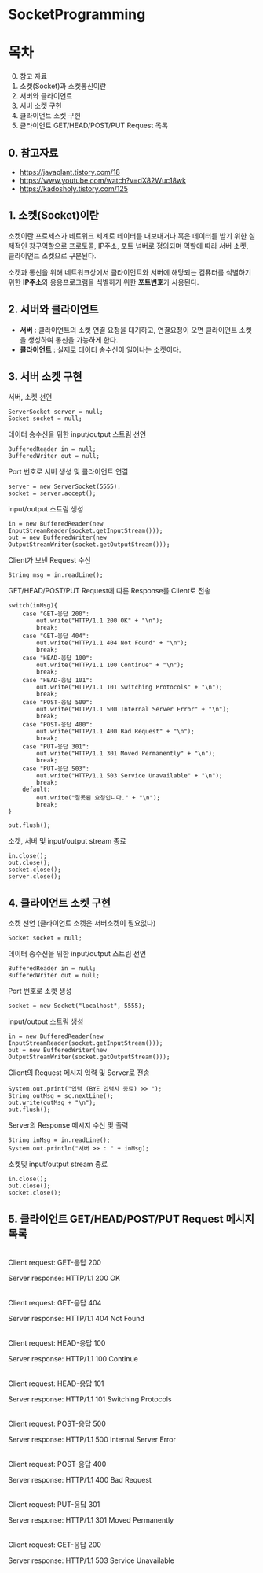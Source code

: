 # SocketProgramming

# 목차
0. 참고 자료
1. 소켓(Socket)과 소켓통신이란
2. 서버와 클라이언트
3. 서버 소켓 구현
4. 클라이언트 소켓 구현
5. 클라이언트 GET/HEAD/POST/PUT Request 목록

## 0. 참고자료
- https://javaplant.tistory.com/18
- https://www.youtube.com/watch?v=dX82Wuc18wk
- https://kadosholy.tistory.com/125

## 1. 소켓(Socket)이란
소켓이란 프로세스가 네트워크 세계로 데이터를 내보내거나 혹은 데이터를 받기 위한 실제적인 창구역할으로 프로토콜, IP주소, 포트 넘버로 정의되며 역할에 따라 서버 소켓, 클라이언트 소켓으로 구분된다.

소켓과 통신을 위해 네트워크상에서 클라이언트와 서버에 해당되는 컴퓨터를 식별하기 위한 **IP주소**와 응용프로그램을 식별하기 위한 **포트번호**가 사용된다.

## 2. 서버와 클라이언트
- **서버** : 클라이언트의 소켓 연결 요청을 대기하고, 연결요청이 오면 클라이언트 소켓을 생성하여 통신을 가능하게 한다.
- **클라이언트** : 실제로 데이터 송수신이 일어나는 소켓이다.

## 3. 서버 소켓 구현
서버, 소켓 선언
```
ServerSocket server = null;
Socket socket = null;
```

데이터 송수신을 위한 input/output 스트림 선언
```
BufferedReader in = null;
BufferedWriter out = null;
```

Port 번호로 서버 생성 및 클라이언트 연결
```
server = new ServerSocket(5555);
socket = server.accept();
```

input/output 스트림 생성
```
in = new BufferedReader(new InputStreamReader(socket.getInputStream()));
out = new BufferedWriter(new OutputStreamWriter(socket.getOutputStream()));
```

Client가 보낸 Request 수신
```
String msg = in.readLine();
```

GET/HEAD/POST/PUT Request에 따른 Response를 Client로 전송
```
switch(inMsg){
    case "GET-응답 200":
        out.write("HTTP/1.1 200 OK" + "\n");
        break;
    case "GET-응답 404":
        out.write("HTTP/1.1 404 Not Found" + "\n");
        break;
    case "HEAD-응답 100":
        out.write("HTTP/1.1 100 Continue" + "\n");
        break;
    case "HEAD-응답 101":
        out.write("HTTP/1.1 101 Switching Protocols" + "\n");
        break;
    case "POST-응답 500":
        out.write("HTTP/1.1 500 Internal Server Error" + "\n");
        break;
    case "POST-응답 400":
        out.write("HTTP/1.1 400 Bad Request" + "\n");
        break;
    case "PUT-응답 301":
        out.write("HTTP/1.1 301 Moved Permanently" + "\n");
        break;
    case "PUT-응답 503":
        out.write("HTTP/1.1 503 Service Unavailable" + "\n");
        break;
    default:
        out.write("잘못된 요청입니다." + "\n");
        break;
}

out.flush();
```

소켓, 서버 및 input/output stream 종료
```
in.close();
out.close();
socket.close();
server.close();
```

## 4. 클라이언트 소켓 구현

소켓 선언 (클라이언트 소켓은 서버소켓이 필요없다)
```
Socket socket = null;
```

데이터 송수신을 위한 input/output 스트림 선언
```
BufferedReader in = null;
BufferedWriter out = null;
```

Port 번호로 소켓 생성
```
socket = new Socket("localhost", 5555);
```

input/output 스트림 생성
```
in = new BufferedReader(new InputStreamReader(socket.getInputStream()));
out = new BufferedWriter(new OutputStreamWriter(socket.getOutputStream()));
```

Client의 Request 메시지 입력 및 Server로 전송
```
System.out.print("입력 (BYE 입력시 종료) >> ");
String outMsg = sc.nextLine();
out.write(outMsg + "\n");
out.flush();
```

Server의 Response 메시지 수신 및 출력
```
String inMsg = in.readLine();
System.out.println("서버 >> : " + inMsg);
```

소켓및 input/output stream 종료
```
in.close();
out.close();
socket.close();
```

## 5. 클라이언트 GET/HEAD/POST/PUT Request 메시지 목록
<br>
Client request: GET-응답 200

Server response: HTTP/1.1 200 OK

<br>
Client request: GET-응답 404

Server response: HTTP/1.1 404 Not Found

<br>
Client request: HEAD-응답 100

Server response: HTTP/1.1 100 Continue

<br>
Client request: HEAD-응답 101

Server response: HTTP/1.1 101 Switching Protocols

<br>
Client request: POST-응답 500

Server response: HTTP/1.1 500 Internal Server Error

<br>
Client request: POST-응답 400

Server response: HTTP/1.1 400 Bad Request

<br>
Client request: PUT-응답 301

Server response: HTTP/1.1 301 Moved Permanently

<br>
Client request: GET-응답 200

Server response: HTTP/1.1 503 Service Unavailable
